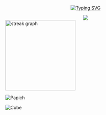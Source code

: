 <p align="center">
<a href="https://github.com/arspaper">
    <img src="https://readme-typing-svg.demolab.com?font=Nabla&size=40&pause=1000&center=false&vCenter=false&random=false&width=435&height=70&lines=Welcome+to+my+profile;ap" alt="Typing SVG" />
</a>
<br/>

<center>
    <a href="https://github.com/arspaper">
        <img src="https://github-stats-alpha.vercel.app/api?username=arspaper&cc=000&tc=fff&ic=fff&bc=000">
    </a>
</center>


<div align="left">
  <img src="https://streak-stats.demolab.com?user=arspaper&locale=en&mode=daily&theme=dark&hide_border=false&border_radius=5&order=3" height="220" alt="streak graph"  />
</div>

<p align="left">
  <img src="https://media.giphy.com/media/v1.Y2lkPTc5MGI3NjExaXV1NTFucTRidHE3MmF6cGltams3N3RvbThkNDQ2cW92NW5iZTNtdiZlcD12MV9pbnRlcm5hbF9naWZfYnlfaWQmY3Q9Zw/OZWmi2LAtArmho3uqk/giphy.gif" alt="Papich"/>
</p>

<p align="left">
  <img src="https://media4.giphy.com/media/ReDLLlU9fDqmI/giphy.gif?cid=6c09b9529g1d6tjymn0d2j9pe70sefhsv7976rin1gehjzco&ep=v1_internal_gif_by_id&rid=giphy.gif&ct=g" alt="Cube"/>
</p>
